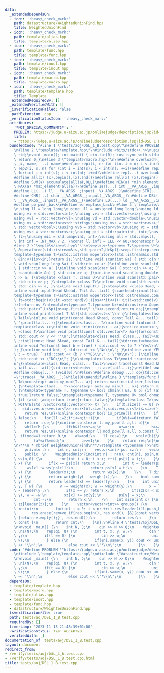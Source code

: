 ```yaml
---
data:
  _extendedDependsOn:
  - icon: ':heavy_check_mark:'
    path: datastructure/WeightedUnionFind.hpp
    title: WeightedUnionFind
  - icon: ':heavy_check_mark:'
    path: template/alias.hpp
    title: template/alias.hpp
  - icon: ':heavy_check_mark:'
    path: template/func.hpp
    title: template/func.hpp
  - icon: ':heavy_check_mark:'
    path: template/inout.hpp
    title: template/inout.hpp
  - icon: ':heavy_check_mark:'
    path: template/macro.hpp
    title: template/macro.hpp
  - icon: ':heavy_check_mark:'
    path: template/template.hpp
    title: Template
  _extendedRequiredBy: []
  _extendedVerifiedWith: []
  _isVerificationFailed: false
  _pathExtension: cpp
  _verificationStatusIcon: ':heavy_check_mark:'
  attributes:
    '*NOT_SPECIAL_COMMENTS*': ''
    PROBLEM: https://judge.u-aizu.ac.jp/onlinejudge/description.jsp?id=DSL_1_B
    links:
    - https://judge.u-aizu.ac.jp/onlinejudge/description.jsp?id=DSL_1_B
  bundledCode: "#line 1 \"tests/aoj/DSL_1_B.test.cpp\"\n#define PROBLEM \"https://judge.u-aizu.ac.jp/onlinejudge/description.jsp?id=DSL_1_B\"\
    \n#line 2 \"template/template.hpp\"\n#include <bits/stdc++.h>\nusing namespace\
    \ std;\nvoid _main(); int main() { cin.tie(0); ios::sync_with_stdio(false); _main();\
    \ return 0;}\n#line 3 \"template/macro.hpp\"\n\n#define overload4(_1, _2, _3,\
    \ _4, name, ...) name\n#define rep1(i, n) for (int i = 0; i < int(n); ++i)\n#define\
    \ rep2(i, s, n) for (int i = int(s); i < int(n); ++i)\n#define rep3(i, s, n, d)\
    \ for(int i = int(s); i < int(n); i+=d)\n#define rep(...) overload4(__VA_ARGS__,rep3,rep2,rep1)(__VA_ARGS__)\n\
    #define all(x) (x).begin(),(x).end()\n#define rall(x) (x).rbegin(),(x).rend()\n\
    #define SUM(a) accumulate(all(a),0LL)\n#define MIN(a) *min_element(all(a))\n#define\
    \ MAX(a) *max_element(all(a))\n#define INT(...) int __VA_ARGS__;input(__VA_ARGS__)\n\
    #define LL(...) ll __VA_ARGS__;input(__VA_ARGS__)\n#define STR(...) string __VA_ARGS__;input(__VA_ARGS__)\n\
    #define CHR(...) char __VA_ARGS__;input(__VA_ARGS__)\n#define DBL(...) double\
    \ __VA_ARGS__;input(__VA_ARGS__)\n#define LD(...) ld __VA_ARGS__;input(__VA_ARGS__)\n\
    #define pb push_back\n#define eb emplace_back\n#line 3 \"template/alias.hpp\"\n\
    \nusing ll = long long;\nusing ull = unsigned long long;\nusing ld = long double;\n\
    using vi = std::vector<int>;\nusing vvi = std::vector<vi>;\nusing vl = std::vector<ll>;\n\
    using vvl = std::vector<vl>;\nusing vd = std::vector<double>;\nusing vvd = std::vector<vd>;\n\
    using vs = std::vector<std::string>;\nusing vvs = std::vector<vs>;\nusing vb =\
    \ std::vector<bool>;\nusing vvb = std::vector<vb>;\nusing vc = std::vector<char>;\n\
    using vvc = std::vector<vc>;\nusing pii = std::pair<int, int>;\nusing pll = std::pair<ll,\
    \ ll>;\nusing mii = std::map<int, int>;\nusing mll = std::map<ll, ll>;\nconst\
    \ int inf = INT_MAX / 2; \nconst ll infl = 1LL << 60;\nconstexpr ld PI = 3.1415926535897932384626;\n\
    #line 3 \"template/inout.hpp\"\n\ntemplate<typename T,typename U>\nstd::istream\
    \ &operator>>(std::istream&is,std::pair<T,U>&p){is>>p.first>>p.second;return is;}\n\
    template<typename T>\nstd::istream &operator>>(std::istream&is,std::vector<T>&v){for(T\
    \ &in:v){is>>in;}return is;}\ninline void scan(int &a) { std::cin >> a; }\ninline\
    \ void scan(long long &a) { std::cin >> a; }\ninline void scan(std::string &a)\
    \ { std::cin >> a; }\ninline void scan(char &a) { std::cin >> a; }\ninline void\
    \ scan(double &a) { std::cin >> a; }\ninline void scan(long double &a) { std::cin\
    \ >> a; }\ntemplate <class T, class U>\ninline void scan(std::pair<T, U> &p) {\
    \ std::cin >> p; }\ntemplate <class T>\ninline void scan(std::vector<T> &a) {\
    \ std::cin >> a; }\ninline void input() {}\ntemplate <class Head, class... Tail>\n\
    inline void input(Head &head, Tail &...tail) {scan(head);input(tail...);}\n\n\
    template<typename T>\nstd::ostream &operator<<(std::ostream&os,const std::vector<T>&v){for(auto\
    \ it=std::begin(v);it!=std::end(v);){os<<*it<<((++it)!=std::end(v)?\" \":\"\"\
    );}return os;}\ntemplate<typename T,typename U>\nstd::ostream &operator<<(std::ostream&os,const\
    \ std::pair<T,U>&p){os<<p.first<<\" \"<<p.second;return os;}\ntemplate<class T>\n\
    inline void print(const T &t){std::cout<<t<<'\\n';}\ntemplate<class Head, class...\
    \ Tail>\ninline void print(const Head &head, const Tail &... tail){std::cout<<head<<'\
    \ ';print(tail...);}\ntemplate<class... T>\ninline void fin(const T &... a){print(a...);exit(0);}\n\
    template<class T>\ninline void printl(const T &t){std::cout<<t<<'\\n';}\ntemplate\
    \ <class T>\ninline void printl(const std::vector<T> &a){for(const auto &v : a)\
    \ std::cout << v << '\\n';}\ntemplate<class Head, class... Tail>\ninline void\
    \ printl(const Head &head, const Tail &... tail){std::cout<<head<<' ';print(tail...);}\n\
    inline void Yes(const bool b = true) { std::cout << (b ? \"Yes\\n\" : \"No\\n\"\
    ); }\ninline void No() { std::cout << \"No\\n\"; }\ninline void YES(const bool\
    \ b = true) { std::cout << (b ? \"YES\\n\" : \"NO\\n\"); }\ninline void NO() {\
    \ std::cout << \"NO\\n\"; }\n\ntemplate<class T>\nvoid trace(const T &t){std::cerr<<t<<'\\\
    n';}\ntemplate<class Head, class... Tail>\nvoid trace(const Head &head, const\
    \ Tail &... tail){std::cerr<<head<<' ';trace(tail...);}\n#ifdef ONLINE_JUDGE\n\
    #define debug(...) (void(0))\n#else\n#define debug(...) do{std::cerr<<#__VA_ARGS__<<\"\
    =\";trace(__VA_ARGS__);}while(0)\n#endif\n#line 3 \"template/func.hpp\"\n\ntemplate<class...\
    \ T>\nconstexpr auto my_max(T... a){ return max(initializer_list<common_type_t<T...>>{a...});\
    \ }\ntemplate<class... T>\nconstexpr auto my_min(T... a){ return min(initializer_list<common_type_t<T...>>{a...});\
    \ }\ntemplate<typename T, typename U> bool chmin(T &a, U b) {if (a>b) {a=b;return\
    \ true;}return false;}\ntemplate<typename T, typename U> bool chmax(T &a, U b)\
    \ {if (a<b) {a=b;return true;}return false;}\ntemplate<class T>\nstd::vector<std::vector<T>>\
    \ ROTATE(std::vector<std::vector<T>> X) {\n    if(X.size() == 0) return X;\n \
    \   std::vector<vector<T>> res(X[0].size(),std::vector<T>(X.size()));\n    rep(i,X.size())rep(j,X[0].size())res[j][X.size()-i-1]=X[i][j];\n\
    \    return res;\n}\ninline constexpr bool is_prime(ll n){\n    if(n<=1)return\
    \ false;\n    for(ll i=2;i*i<=n;i++){\n        if(n%i==0)return false;\n    }\n\
    \    return true;\n}\ninline constexpr ll my_pow(ll a,ll b){\n    ll res=1;\n\
    \    while(b){\n        if(b&1)res*=a;\n        a*=a;\n        b>>=1;\n    }\n\
    \    return res;\n}\ninline constexpr ll mod_pow(ll a,ll b,const ll&mod){\n  \
    \  if(mod==1)return 0;\n    a%=mod;\n    ll res=1;\n    while(b){\n        if(b&1)(res*=a)%=mod;\n\
    \        (a*=a)%=mod;\n        b>>=1;\n    }\n    return res;\n}\n#line 2 \"datastructure/WeightedUnionFind.hpp\"\
    \n/**\n * @brief WeightedUnionFind\n**/\ntemplate <typename T>\nstruct WeightedUnionFind{\n\
    \    private :\n    int n, cnt;\n    vector<int> ps, sz;\n    vector<T> ws;\n\n\
    \    public :\n    WeightedUnionFind(int n) : n(n), cnt(n), ps(n,0), sz(n,1),\
    \ ws(n,0) {\n        for(int i = 0; i < n; ++i) ps[i] = i;\n    }\n    int leader(int\
    \ x) {\n        if(x == ps[x]) return x;\n        int t = leader(ps[x]);\n   \
    \     ws[x] += ws[ps[x]];\n        return ps[x] = t;\n    }\n    T weight(int\
    \ x) {\n        leader(x);\n        return ws[x];\n    }\n    T diff(int x, int\
    \ y) {\n        return weight(y) - weight(x);\n    }\n    bool same(int x, int\
    \ y) {\n        return leader(x) == leader(y);\n    }\n    int unite(int x, int\
    \ y, T w) {\n        w += weight(x); w -= weight(y);\n        x = leader(x); y\
    \ = leader(y);\n        if(x == y) return x;\n        if(sz[x] < sz[y]) swap(x,\
    \ y), w = -w;\n        sz[x] += sz[y];\n        ps[y] = x;\n        ws[y] = w;\n\
    \        cnt--;\n        return x;\n    }\n    int size(int x) {\n        return\
    \ sz[leader(x)];\n    }\n    vector<vector<int>> groups() {\n        vector<vector<int>>\
    \ res(n);\n        for(int i = 0; i < n; ++i) res[leader(i)].push_back(i);\n \
    \       res.erase(remove_if(res.begin(), res.end(), [&](const vector<int>& v)\
    \ {return v.empty();}), res.end());\n        return res;\n    }\n    int count()\
    \ const {\n        return cnt;\n    }\n};\n#line 4 \"tests/aoj/DSL_1_B.test.cpp\"\
    \n\nvoid _main() {\n    int N, Q;\n    cin >> N >> Q;\n    WeightedUnionFind<ll>\
    \ uni(N);\n    rep(qi, Q) {\n        int t, x, y, w;\n        cin >> t >> x >>\
    \ y;\n        if(t == 0) {\n            cin >> w;\n            uni.unite(x, y,\
    \ w);\n        } else {\n            if(uni.same(x, y)) cout << uni.diff(x, y)\
    \ << '\\n';\n            else cout << \"?\\n\";\n        }\n    }\n}\n"
  code: "#define PROBLEM \"https://judge.u-aizu.ac.jp/onlinejudge/description.jsp?id=DSL_1_B\"\
    \n#include \"template/template.hpp\"\n#include \"datastructure/WeightedUnionFind.hpp\"\
    \n\nvoid _main() {\n    int N, Q;\n    cin >> N >> Q;\n    WeightedUnionFind<ll>\
    \ uni(N);\n    rep(qi, Q) {\n        int t, x, y, w;\n        cin >> t >> x >>\
    \ y;\n        if(t == 0) {\n            cin >> w;\n            uni.unite(x, y,\
    \ w);\n        } else {\n            if(uni.same(x, y)) cout << uni.diff(x, y)\
    \ << '\\n';\n            else cout << \"?\\n\";\n        }\n    }\n}"
  dependsOn:
  - template/template.hpp
  - template/macro.hpp
  - template/alias.hpp
  - template/inout.hpp
  - template/func.hpp
  - datastructure/WeightedUnionFind.hpp
  isVerificationFile: true
  path: tests/aoj/DSL_1_B.test.cpp
  requiredBy: []
  timestamp: '2023-11-15 21:48:39+09:00'
  verificationStatus: TEST_ACCEPTED
  verifiedWith: []
documentation_of: tests/aoj/DSL_1_B.test.cpp
layout: document
redirect_from:
- /verify/tests/aoj/DSL_1_B.test.cpp
- /verify/tests/aoj/DSL_1_B.test.cpp.html
title: tests/aoj/DSL_1_B.test.cpp
---
```

